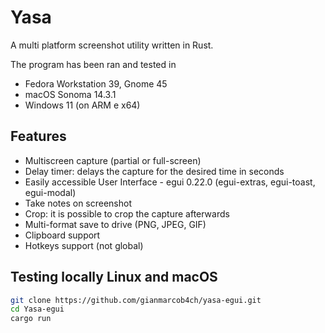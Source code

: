 # Yasa
A multi platform screenshot utility written in Rust. 

The program has been ran and tested in
- Fedora Workstation 39, Gnome 45
- macOS Sonoma 14.3.1
- Windows 11 (on ARM e x64)

## Features
- Multiscreen capture (partial or full-screen)
- Delay timer: delays the capture for the desired time in seconds
- Easily accessible User Interface - egui 0.22.0 (egui-extras, egui-toast, egui-modal)
- Take notes on screenshot
- Crop: it is possible to crop the capture afterwards
- Multi-format save to drive (PNG, JPEG, GIF)
- Clipboard support
- Hotkeys support (not global)



## Testing locally Linux and macOS

``` bash
git clone https://github.com/gianmarcob4ch/yasa-egui.git
cd Yasa-egui
cargo run
```

